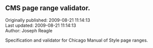 ## CMS page range validator.  
Originally published: 2009-08-21 11:14:13  
Last updated: 2009-08-21 11:14:13  
Author: Joseph Reagle  
  
Specification and validator for Chicago Manual of Style page ranges.